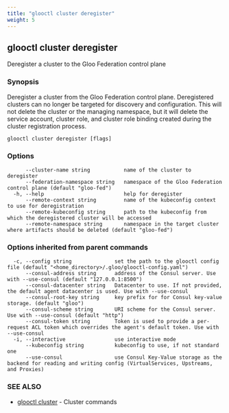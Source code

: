 ```yaml
---
title: "glooctl cluster deregister"
weight: 5
---
```

## glooctl cluster deregister

Deregister a cluster to the Gloo Federation control plane

### Synopsis

Deregister a cluster from the Gloo Federation control plane. Deregistered clusters can no longer be targeted for discovery and configuration. This will not delete the cluster or the managing namespace, but it will delete the service account, cluster role, and cluster role binding created during the cluster registration process.

```
glooctl cluster deregister [flags]
```

### Options

```
      --cluster-name string           name of the cluster to deregister
      --federation-namespace string   namespace of the Gloo Federation control plane (default "gloo-fed")
  -h, --help                          help for deregister
      --remote-context string         name of the kubeconfig context to use for deregistration
      --remote-kubeconfig string      path to the kubeconfig from which the deregistered cluster will be accessed
      --remote-namespace string       namespace in the target cluster where artifacts should be deleted (default "gloo-fed")
```

### Options inherited from parent commands

```
  -c, --config string              set the path to the glooctl config file (default "<home_directory>/.gloo/glooctl-config.yaml")
      --consul-address string      address of the Consul server. Use with --use-consul (default "127.0.0.1:8500")
      --consul-datacenter string   Datacenter to use. If not provided, the default agent datacenter is used. Use with --use-consul
      --consul-root-key string     key prefix for for Consul key-value storage. (default "gloo")
      --consul-scheme string       URI scheme for the Consul server. Use with --use-consul (default "http")
      --consul-token string        Token is used to provide a per-request ACL token which overrides the agent's default token. Use with --use-consul
  -i, --interactive                use interactive mode
      --kubeconfig string          kubeconfig to use, if not standard one
      --use-consul                 use Consul Key-Value storage as the backend for reading and writing config (VirtualServices, Upstreams, and Proxies)
```

### SEE ALSO

* [glooctl cluster](../glooctl_cluster)	 - Cluster commands

